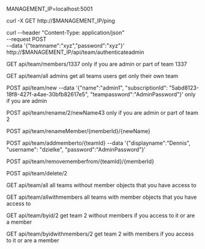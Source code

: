 

MANAGEMENT_IP=localhost:5001

curl -X GET http://$MANAGEMENT_IP/ping

curl --header "Content-Type: application/json" \
  --request POST \
  --data '{"teamname":"xyz","password":"xyz"}' \
  http://$MANAGEMENT_IP/api/team/authenticateadmin


GET api/team/members/1337
only if you are admin or part of team 1337

GET api/team/all
admins get all teams
users get only their own team

POST api/team/new
--data '{"name":"admin1", "subscriptionId": "5abd8123-18f8-427f-a4ae-30bfb82617e5", "teampassword":"AdminPassword"}'
only if you are admin

POST api/team/rename/2/newName43
only if you are admin or part of team 2

POST api/team/renameMember/{memberId}/{newName}

POST api/team/addmemberto/{teamId}
--data '{"displayname":"Dennis", "username": "dzielke", "password":"AdminPassword"}'


POST api/team/removememberfrom/{teamId}/{memberId}

POST api/team/delete/2

GET api/team/all 
all teams without member objects that you have access to

GET api/team/allwithmembers
all teams with member objects that you have access to

GET api/team/byid/2 
get team 2 without members if you access to it or are a member

GET api/team/byidwithmembers/2
get team 2 with members if you access to it or are a member
